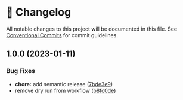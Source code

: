<!-- markdownlint-disable --><!-- textlint-disable -->

# 📓 Changelog

All notable changes to this project will be documented in this file. See
[Conventional Commits](https://conventionalcommits.org) for commit guidelines.

## 1.0.0 (2023-01-11)

### Bug Fixes

- **chore:** add semantic release ([7bde3e9](https://github.com/reywright/sanity-plugin-asset-source-stock-images/commit/7bde3e980b93543ea9b472e1641a7140c49ec24b))
- remove dry run from workflow ([b8fc0de](https://github.com/reywright/sanity-plugin-asset-source-stock-images/commit/b8fc0de4a9b0471be2021ec3c3e2c93b5820183c))
